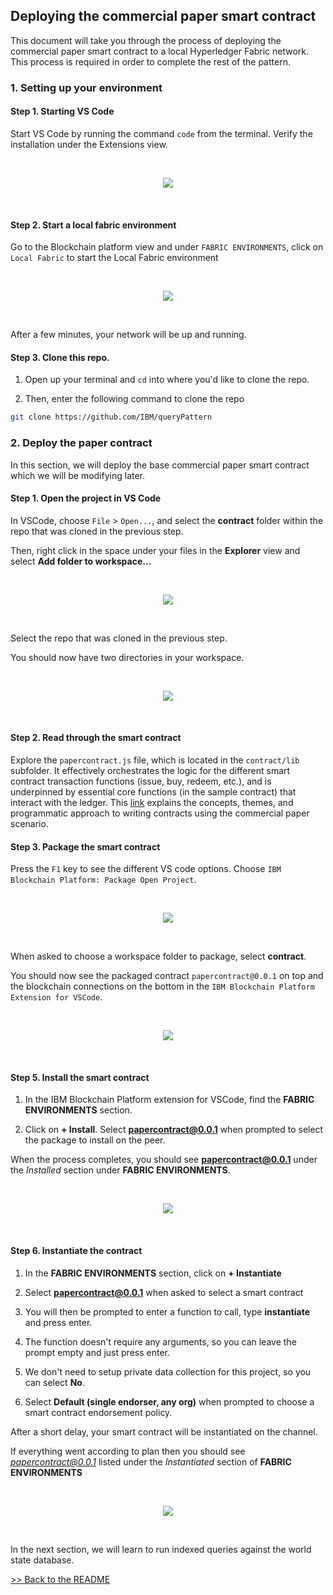 ## Deploying the commercial paper smart contract 

This document will take you through the process of deploying the commercial paper smart contract to a local Hyperledger Fabric network. This process is required in order to complete the rest of the pattern. 


### 1. Setting up your environment

#### Step 1. Starting VS Code

Start VS Code by running the command `code` from the terminal. 
Verify the installation under the Extensions view.   

<br>
<p align="center">
  <img src="https://user-images.githubusercontent.com/8854447/73479226-98a61300-4365-11ea-9a9a-03ad2e76d665.png">
</p>
<br>


#### Step 2. Start a local fabric environment

Go to the Blockchain platform view and under `FABRIC ENVIRONMENTS`, click on `Local Fabric` to start the Local Fabric environment

<br>
<p align="center">
  <img src="https://user-images.githubusercontent.com/8854447/74054051-31164600-49ab-11ea-9950-a6264068e20d.png">
</p>
<br>

After a few minutes, your network will be up and running.


#### Step 3. Clone this repo. 

1. Open up your terminal and `cd` into where you'd like to clone the repo. 

2. Then, enter the following command to clone the repo

```bash
git clone https://github.com/IBM/queryPattern
```


### 2. Deploy the paper contract

In this section, we will deploy the base commercial paper smart contract which we will be modifying later. 


#### Step 1. Open the project in VS Code

In VSCode, choose `File` > `Open...`, and select the **contract** folder within the repo that was cloned in the previous step. 

Then, right click in the space under your files in the **Explorer** view and select **Add folder to workspace...**

<br>
<p align="center">
  <img src="https://user-images.githubusercontent.com/8854447/73479797-a3ad7300-4366-11ea-938f-ff8e0125011f.png">
</p>
<br>

Select the repo that was cloned in the previous step.

You should now have two directories in your workspace.

<br>
<p align="center">
  <img src="https://user-images.githubusercontent.com/8854447/73395890-51a91680-42ae-11ea-8982-a3b7b74f2767.png">
</p>
<br>


#### Step 2. Read through the smart contract

Explore the `papercontract.js` file, which is located in the `contract/lib` subfolder. It effectively orchestrates the logic for the different smart contract transaction functions (issue, buy, redeem, etc.), and is underpinned by essential core functions (in the sample contract) that interact with the ledger. This [link](https://hyperledger-fabric.readthedocs.io/en/master/tutorial/commercial_paper.html) explains the concepts, themes, and programmatic approach to writing contracts using the commercial paper scenario.


#### Step 3. Package the smart contract

Press the `F1` key to see the different VS code options. Choose `IBM Blockchain Platform: Package Open Project`.

<br>
<p align="center">
  <img src="https://user-images.githubusercontent.com/8854447/71910509-05036d00-3140-11ea-8b15-7c8aeb403974.png">
</p>
<br>

When asked to choose a workspace folder to package, select **contract**.

You should now see the packaged contract `papercontract@0.0.1` on top and the blockchain connections on the bottom in the `IBM Blockchain Platform Extension for VSCode`.

<br>
<p align="center">
  <img src="https://user-images.githubusercontent.com/8854447/73480319-abb9e280-4367-11ea-9e38-56f925eef19f.png">
</p>
<br>


#### Step 5. Install the smart contract

1. In the IBM Blockchain Platform extension for VSCode, find the **FABRIC ENVIRONMENTS** section.

2. Click on **+ Install**. Select **papercontract@0.0.1** when prompted to select the package to install on the peer.

When the process completes, you should see **papercontract@0.0.1** under the *Installed* section under **FABRIC ENVIRONMENTS**.

<br>
<p align="center">
  <img src="https://user-images.githubusercontent.com/8854447/74054470-1ee8d780-49ac-11ea-8cfd-20964cdab173.png">
</p>
<br>


#### Step 6. Instantiate the contract

1. In the **FABRIC ENVIRONMENTS** section, click on **+ Instantiate** 

2. Select **papercontract@0.0.1** when asked to select a smart contract

4. You will then be prompted to enter a function to call, type **instantiate** and press enter.

5. The function doesn't require any arguments, so you can leave the prompt empty and just press enter.

6. We don't need to setup private data collection for this project, so you can select **No**.

7. Select **Default (single endorser, any org)** when prompted to choose a smart contract endorsement policy.

After a short delay, your smart contract will be instantiated on the channel.

If everything went according to plan then you should see *papercontract@0.0.1* listed under the *Instantiated* section of **FABRIC ENVIRONMENTS**

<br>
<p align="center">
  <img src="https://user-images.githubusercontent.com/8854447/74055494-214c3100-49ae-11ea-867b-14be22f8c2bc.png">
</p>
<br>


In the next section, we will learn to run indexed queries against the world state database.

[>> Back to the README](./README.md#2-create-indexes-for-the-commonly-used-queries)